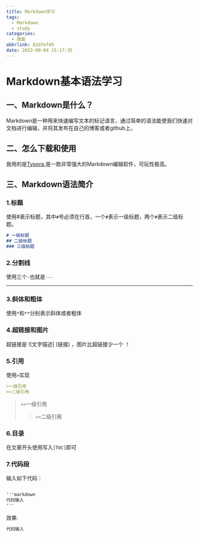 ```yaml
---
title: Markdown学习
tags:
  - Markdown
  - study
categories:
  - 技能
abbrlink: 82d7ef45
date: 2022-09-04 15:17:35
---
```


# Markdown基本语法学习

## 一、Markdown是什么？

Markdown是一种用来快速编写文本的标记语言，通过简单的语法能使我们快速对文档进行编辑，并将其发布在自己的博客或者github上。

## 二、怎么下载和使用

我用的是[Typora](https://typoraio.cn/),是一款非常强大的Markdown编辑软件，可玩性极高。

## 三、Markdown语法简介

### 1.标题

使用#表示标题，其中`#`号必须在行首，一个`#`表示一级标题，两个`#`表示二级标题。

``` markdown
# 一级标题
## 二级标题
### 三级标题
```

### 2.分割线

使用三个`-`也就是`---`

---

### 3.斜体和粗体

使用`*`和`**`分别表示斜体或者粗体

### 4.超链接和图片

超链接是 ![文字描述] (链接) ，图片比超链接少一个 ！

### 5.引用

使用`>`实现
```markdown
>一级引用
>>二级引用
```

> `>>`一级引用
>
> > `>>`二级引用

### 6.目录

在文章开头使用写入`[TOC]`即可

### 7.代码段

输入如下代码：

``` markdown

'''markdown
代码输入
'''
```

效果:

``` markdown
代码输入
```


